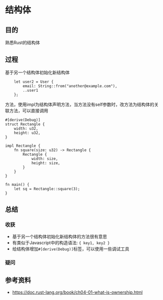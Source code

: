 # 结构体

## 目的
熟悉Rust的结构体

## 过程
基于另一个结构体初始化新结构体
```
    let user2 = User {
        email: String::from("another@example.com"),
        ..user1
    };
```

方法，使用impl为结构体声明方法，当方法没有self参数时，改方法为结构体的关联方法，可以直接调用
```
#[derive(Debug)]
struct Rectangle {
    width: u32,
    height: u32,
}

impl Rectangle {
    fn square(size: u32) -> Rectangle {
        Rectangle {
            width: size,
            height: size,
        }
    }
}

fn main() {
    let sq = Rectangle::square(3);
}

```

## 总结

### 收获
- 基于另一个结构体初始化新结构体的方法很有意思
- 有类似于Javascript中的构造语法: `{ key1, key2 }`
- 给结构体增加`#[derive(Debug)]`标签，可以使用一些调试工具

### 疑问


## 参考资料
- https://doc.rust-lang.org/book/ch04-01-what-is-ownership.html
